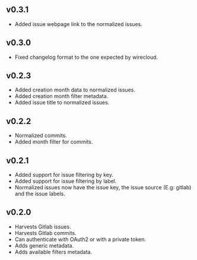 ## v0.3.1

- Added issue webpage link to the normalized issues.

## v0.3.0

- Fixed changelog format to the one expected by wirecloud.

## v0.2.3

- Added creation month data to normalized issues.
- Added creation month filter metadata.
- Added issue title to normalized issues.

## v0.2.2

- Normalized commits.
- Added month filter for commits.

## v0.2.1

- Added support for issue filtering by key.
- Added support for issue filtering by label.
- Normalized issues now have the issue key, the issue source (E.g: gitlab) and the issue labels.

## v0.2.0

- Harvests Gitlab issues.
- Harvests Gitlab commits.
- Can authenticate with OAuth2 or with a private token.
- Adds generic metadata.
- Adds available filters metadata.
